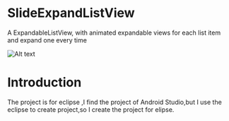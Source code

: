 SlideExpandListView
===================

A ExpandableListView, with animated expandable views for each list item and expand one every time

![Alt text](screen1.png)&nbsp;



Introduction
============
The project is for eclipse ,I find the project of Android Studio,but I use the eclipse to create project,so I create the project for elipse.

